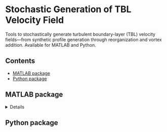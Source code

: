 # Stochastic Generation of TBL Velocity Field

Tools to stochastically generate turbulent boundary-layer (TBL) velocity fields—from synthetic profile generation through reorganization and vortex addition. Available for MATLAB and Python.

## Contents
- [MATLAB package](#matlab-package)
- [Python package](#python-package)

## MATLAB package
<!-- brief blurb or link to docs/install/usage -->
<!-- e.g., Installation, Quickstart, API, Examples -->

<details>

### MATLAB package
Full docs here...
- Installation
- Quickstart
- API
- Examples

</details>

## Python package
<!-- brief blurb or link to docs/install/usage -->
